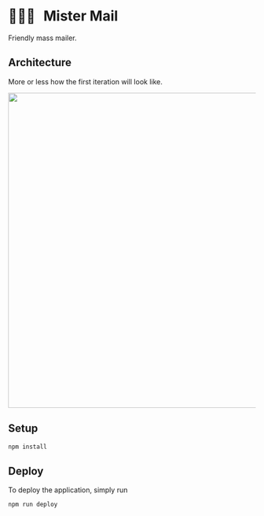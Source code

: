 # <span style="margin-right:10px">👨🏻‍✈️</span> Mister Mail

Friendly mass mailer.

## Architecture

More or less how the first iteration will look like.

<a href="https://drive.google.com/file/d/12FSTrMZs5HWeGkN_7h481OHAxGHd0cRv/view?usp=sharing">
<img src="https://drive.google.com/uc?id=138IUPNBW1qQiVg3A7H-KXqKreirysQYI" width="640"></img>
</a>

## Setup

```bash
npm install
```

## Deploy

To deploy the application, simply run

```bash
npm run deploy
```
